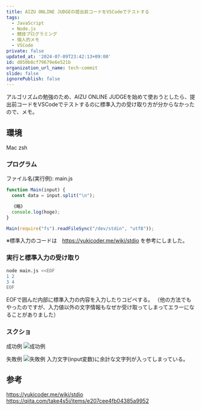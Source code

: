 ```yaml
---
title: AIZU ONLINE JUDGEの提出前コードをVSCodeでテストする
tags:
  - JavaScript
  - Node.js
  - 競技プログラミング
  - 個人的メモ
  - VSCode
private: false
updated_at: '2024-07-09T23:42:13+09:00'
id: d850b8cf79679e6e521b
organization_url_name: tech-commit
slide: false
ignorePublish: false
---
```


アルゴリズムの勉強のため、AIZU ONLINE JUDGEを始めて使おうとしたら、提出前コードをVSCodeでテストするのに標準入力の受け取り方が分からなかったので、メモ。

## 環境
Mac
zsh

### プログラム
ファイル名(実行例): main.js
```javascript
function Main(input) {
  const data = input.split("\n");

  《略》
  console.log(hoge);
}

Main(require("fs").readFileSync("/dev/stdin", "utf8"));
```

※標準入力のコードは　https://yukicoder.me/wiki/stdio を参考にしました。


### 実行と標準入力の受け取り
```zsh
node main.js <<EOF
1 2
3 4
EOF
```
EOFで囲んだ内部に標準入力の内容を入力したりコピペする。
（他の方法でもやったのですが、入力値以外の文字情報もなぜか受け取ってしまってエラーになることがありました）

### スクショ
成功例
![成功例](https://qiita-image-store.s3.ap-northeast-1.amazonaws.com/0/435274/d977f274-00e4-0c74-5ad5-53c73131f58b.png)

失敗例
![失敗例](https://qiita-image-store.s3.ap-northeast-1.amazonaws.com/0/435274/5aaa6f34-e8e0-8c0c-41a4-9bc8da571b55.png)
入力文字(input変数)に余計な文字列が入ってしまっている。

## 参考
https://yukicoder.me/wiki/stdio
https://qiita.com/take4s5i/items/e207cee4fb04385a9952

